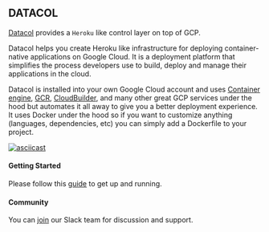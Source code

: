 ## DATACOL

[Datacol](https://www.datacol.io) provides a `Heroku` like control layer on top of GCP.

Datacol helps you create Heroku like infrastructure for deploying container-native applications on Google Cloud. It is a deployment platform that simplifies the process developers use to build, deploy and manage their applications in the cloud.

Datacol is installed into your own Google Cloud account and uses [Container engine](https://cloud.google.com/container-engine/), [GCR](https://cloud.google.com/container-registry/), [CloudBuilder](https://cloud.google.com/container-builder/), and many other great GCP services under the hood but automates it all away to give you a better deployment experience. It uses Docker under the hood so if you want to customize anything (languages, dependencies, etc) you can simply add a Dockerfile to your project.

[![asciicast](https://asciinema.org/a/114966.png)](https://asciinema.org/a/114966)

#### Getting Started

Please follow this [guide](https://www.datacol.io/docs/getting-started/) to get up and running.

#### Community

You can [join](https://slackpass.io/datacol) our Slack team for discussion and support.
